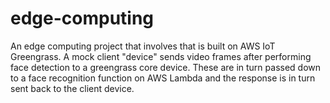 # edge-computing
An edge computing project that involves that is built on AWS IoT Greengrass. A mock client "device" sends video frames after performing face detection to a greengrass core device. These are in turn passed down to a face recognition function on AWS Lambda and the response is in turn sent back to the client device. 
